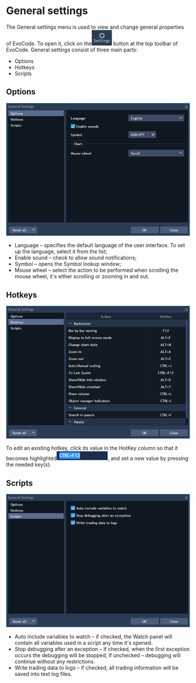 # General settings

The General settings menu is used to view and change general properties of EvoCode. To open it, click on the![](<../../.gitbook/assets/11 (5) (2) (1).png>) button at the top toolbar of EvoCode. General settings consist of three main parts:

* Options
* Hotkeys
* Scripts

## **Options**

![](<../../.gitbook/assets/1 (56).png>)

* Language – specifies the default language of the user interface. To set up the language, select it from the list;
* Enable sound – check to allow sound notifications;
* Symbol – opens the Symbol lookup window;
* Mouse wheel – select the action to be performed when scrolling the mouse wheel, it's either scrolling or zooming in and out.

## **Hotkeys**

![](<../../.gitbook/assets/2 (51).png>)

To edit an existing hotkey, click its value in the HotKey column so that it becomes highlighted![](<../../.gitbook/assets/3 (6).png>), and set a new value by pressing the needed key(s).

## **Scripts**

![](<../../.gitbook/assets/4 (18).png>)

* Auto include variables to watch – if checked, the Watch panel will contain all variables used in a script any time it's opened.
* Stop debugging after an exception – if checked, when the first exception occurs the debugging will be stopped, if unchecked – debugging will continue without any restrictions.
* Write trading data to logs – if checked, all trading information will be saved into text log files.
